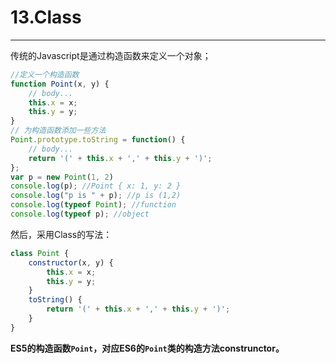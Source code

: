 # 13.Class

---

传统的Javascript是通过构造函数来定义一个对象；

```js
//定义一个构造函数
function Point(x, y) {
    // body...
    this.x = x;
    this.y = y;
}
// 为构造函数添加一些方法
Point.prototype.toString = function() {
    // body...
    return '(' + this.x + ',' + this.y + ')';
};
var p = new Point(1, 2)
console.log(p); //Point { x: 1, y: 2 }
console.log("p is " + p); //p is (1,2)
console.log(typeof Point); //function
console.log(typeof p); //object
```

然后，采用Class的写法：

```js
class Point {
    constructor(x, y) {
        this.x = x;
        this.y = y;
    }
    toString() {
        return '(' + this.x + ',' + this.y + ')';
    }
}
```

**ES5的构造函数`Point`，对应ES6的`Point`类的构造方法construnctor。**



